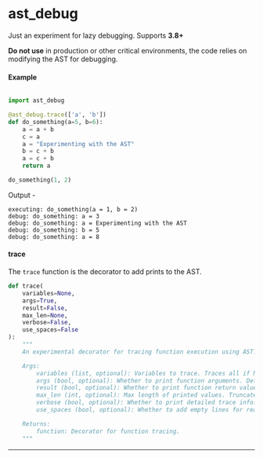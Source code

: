 # ast_debug

Just an experiment for lazy debugging. Supports **3.8+**

**Do not use** in production or other critical environments, the code relies on modifying the AST for debugging. 


#### Example 

```python

import ast_debug

@ast_debug.trace(['a', 'b'])
def do_something(a=5, b=6):
    a = a + b
    c = a
    a = "Experimenting with the AST"
    b = c + b
    a = c + b
    return a

do_something(1, 2)

```

Output -

```
executing: do_something(a = 1, b = 2)
debug: do_something: a = 3
debug: do_something: a = Experimenting with the AST
debug: do_something: b = 5
debug: do_something: a = 8
```

#### trace

The `trace` function is the decorator to add prints to the AST.

```python
def trace(
    variables=None,
    args=True,
    result=False,
    max_len=None,
    verbose=False,
    use_spaces=False
):
    """
    An experimental decorator for tracing function execution using AST.

    Args:
        variables (list, optional): Variables to trace. Traces all if None. Default is None.
        args (bool, optional): Whether to print function arguments. Default is True.
        result (bool, optional): Whether to print function return value. Default is False.
        max_len (int, optional): Max length of printed values. Truncates if exceeded. Default is None.
        verbose (bool, optional): Whether to print detailed trace info. Default is False.
        use_spaces (bool, optional): Whether to add empty lines for readability. Default is False.

    Returns:
        function: Decorator for function tracing.
    """
```
<hr>